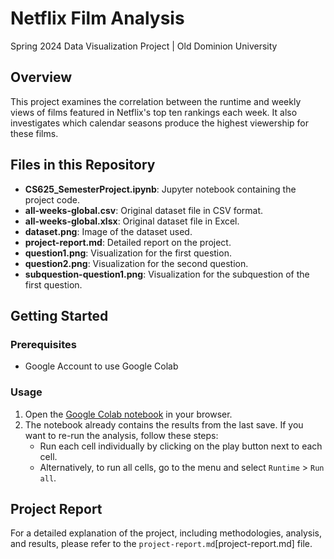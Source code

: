 # Netflix Film Analysis

Spring 2024 Data Visualization Project | Old Dominion University

## Overview
This project examines the correlation between the runtime and weekly views of films featured in Netflix's top ten rankings each week. It also investigates which calendar seasons produce the highest viewership for these films.

## Files in this Repository
- **CS625_SemesterProject.ipynb**: Jupyter notebook containing the project code.
- **all-weeks-global.csv**: Original dataset file in CSV format.
- **all-weeks-global.xlsx**: Original dataset file in Excel.
- **dataset.png**: Image of the dataset used.
- **project-report.md**: Detailed report on the project.
- **question1.png**: Visualization for the first question.
- **question2.png**: Visualization for the second question.
- **subquestion-question1.png**: Visualization for the subquestion of the first question.

## Getting Started
### Prerequisites
- Google Account to use Google Colab

### Usage
1. Open the [Google Colab notebook](https://colab.research.google.com/drive/15Z0Y3_eYU-PMwSIJ4-XGYdNBDaoJ52hA?usp=sharing) in your browser.
2. The notebook already contains the results from the last save. If you want to re-run the analysis, follow these steps:
    - Run each cell individually by clicking on the play button next to each cell.
    - Alternatively, to run all cells, go to the menu and select `Runtime` > `Run all`.

## Project Report
For a detailed explanation of the project, including methodologies, analysis, and results, please refer to the `project-report.md`[project-report.md] file.